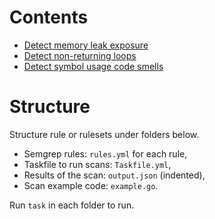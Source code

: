 # Contents

- [Detect memory leak exposure](./memory-leaks)
- [Detect non-returning loops](./non-returning-loops)
- [Detect symbol usage code smells](./usage)

# Structure

Structure rule or rulesets under folders below.

- Semgrep rules: `rules.yml` for each rule,
- Taskfile to run scans: `Taskfile.yml`,
- Results of the scan: `output.json` (indented),
- Scan example code: `example.go`.

Run `task` in each folder to run.
